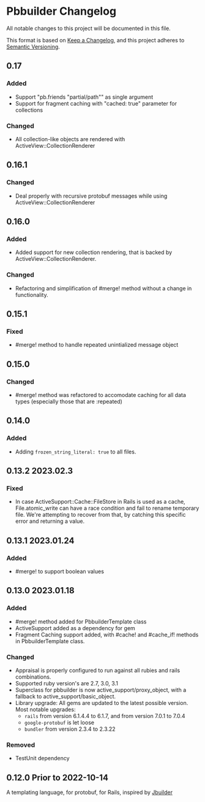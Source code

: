 # Pbbuilder Changelog
All notable changes to this project will be documented in this file.

This format is based on [Keep a Changelog](https://keepachangelog.com/en/1.0.0/), and this project adheres to [Semantic Versioning](https://semver.org/spec/v2.0.0.html).

## 0.17
### Added
- Support "pb.friends "partial/path"" as single argument
- Support for fragment caching with "cached: true" parameter for collections
### Changed
- All collection-like objects are rendered with ActiveView::CollectionRenderer

## 0.16.1
### Changed
- Deal properly with recursive protobuf messages while using ActiveView::CollectionRenderer

## 0.16.0
### Added
- Added support for new collection rendering, that is backed by ActiveView::CollectionRenderer.

### Changed
- Refactoring and simplification of #merge! method without a change in functionality.

## 0.15.1
### Fixed
- #merge! method to handle repeated unintialized message object

## 0.15.0
### Changed
- #merge! method was refactored to accomodate caching for all data types (especially those that are :repeated)

## 0.14.0
### Added
- Adding `frozen_string_literal: true` to all files.

## 0.13.2 2023.02.3
### Fixed
- In case ActiveSupport::Cache::FileStore in Rails is used as a cache, File.atomic_write can have a race condition and fail to rename temporary file. We're attempting to recover from that, by catching this specific error and returning a value.

## 0.13.1 2023.01.24
### Added
- #merge! to support boolean values

## 0.13.0 2023.01.18
### Added
- #merge! method added for PbbuilderTemplate class
- ActiveSupport added as a dependency for gem
- Fragment Caching support added, with #cache! and #cache_if! methods in PbbuilderTemplate class.


### Changed
- Appraisal is properly configured to run against all rubies and rails combinations.
- Supported ruby version's are 2.7, 3.0, 3.1
- Superclass for pbbuilder is now active_support/proxy_object, with a fallback to active_support/basic_object.
- Library upgrade: All gems are updated to the latest possible version. Most notable upgrades:
  - `rails` from version 6.1.4.4 to 6.1.7, and from version 7.0.1 to 7.0.4
  - `google-protobuf` is let loose
  - `bundler` from version 2.3.4 to 2.3.22

### Removed
- TestUnit dependency


## 0.12.0 Prior to 2022-10-14

A templating language, for protobuf, for Rails, inspired by [Jbuilder](https://github.com/rails/jbuilder)
